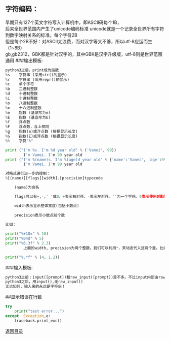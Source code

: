 
## 字符编码：
早期只有127个英文字符写入计算机中，即ASCII码每个1B，<br>
后来全世界范围内产生了unicode编码标准
unicode就是一个记录全世界所有字符到数字映射关系的标准。每个字符2B<br>
但是每个2B不好：对ASCII太浪费，而对汉字等又不够，所以utf-8应运而生（1~8B）<br>
gb,gb2312，GBK都是针对汉字的，其中GBK是汉字升级版，utf-8则是世界范围通用
###输出模板:


```python
python3之后，print成为函数
%s    字符串 (采用str()的显示)
%r    字符串 (采用repr()的显示)
%c    单个字符
%b    二进制整数
%d    十进制整数
%i    十进制整数
%o    八进制整数
%x    十六进制整数
%e    指数 (基底写为e)
%E    指数 (基底写为E)
%f    浮点数
%F    浮点数，与上相同
%g    指数(e)或浮点数 (根据显示长度)
%G    指数(E)或浮点数 (根据显示长度)
%%    字符"%"

print ("I'm %s. I'm %d year old" % ('Vamei', 99))
        I'm Vamei. I'm 99 year old
print ("I'm %(name)s. I'm %(age)d year old" % {'name':'Vamei', 'age':99})
        I'm Vamei. I'm 99 year old

对格式进行进一步的控制：
%[(name)][flags][width].[precision]typecode

    (name)为命名

    flags可以有+,-,' '或0。+表示右对齐。-表示左对齐。''为一个空格。0表示使用0填充。

    width表示显示整体宽度(包括小数点)
    
    precision表示小数点前个数
        
比如：

print("%+10x" % 10)
print("%04d" % 5)
print("%6.3f" % 2.3)
        上面的width, precision为两个整数。我们可以利用*，来动态代入这两个量。比如：

print("%.*f" % (4, 1.2))
```
###输入模板:
```python
python3之前：input([prompt])和raw_input([prompt])差不多。不过input内部由raw_input()实现
python3之后，用input(),无raw_input()
无论如何，输入来的永远是字符串！
```
##显示错误在行数
```python
try
    print("test error...")
except  Exception,e:
    traceback.print_exc()
```

[返回目录](README.md)